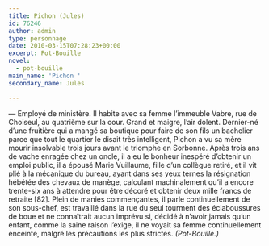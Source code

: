 ```yaml
---
title: Pichon (Jules)
id: 76246
author: admin
type: personnage
date: 2010-03-15T07:28:23+00:00
excerpt: Pot-Bouille
novel:
  - pot-bouille
main_name: 'Pichon '
secondary_name: Jules

---
```

— Employé de ministère. Il habite avec sa femme l&rsquo;immeuble Vabre, rue de Choiseul, au quatrième sur la cour. Grand et maigre, l&rsquo;air dolent. Dernier-né d&rsquo;une fruitière qui a mangé sa boutique pour faire de son fils un bachelier parce que tout le quartier le disait très intelligent, Pichon a vu sa mère mourir insolvable trois jours avant le triomphe en Sorbonne. Après trois ans de vache enragée chez un oncle, il a eu le bonheur inespéré d&rsquo;obtenir un emploi public, il a épousé Marie Vuillaume, fille d&rsquo;un collègue retiré, et il vit plié à la mécanique du bureau, ayant dans ses yeux ternes la résignation hébétée des chevaux de manège, calculant machinalement qu&rsquo;il a encore trente-six ans à attendre pour être décoré et obtenir deux mille francs de retraite [82]. Plein de manies commençantes, il parle continuellement de son sous-chef, est travaillé dans la rue du seul tourment des éclaboussures de boue et ne connaîtrait aucun imprévu si, décidé à n&rsquo;avoir jamais qu&rsquo;un enfant, comme la saine raison l&rsquo;exige, il ne voyait sa femme continuellement enceinte, malgré les précautions les plus strictes. _(Pot-Bouille.)_